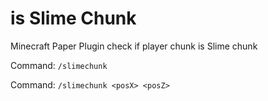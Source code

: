 # is Slime Chunk

Minecraft Paper Plugin check if player chunk is Slime chunk

Command: `/slimechunk`

Command: `/slimechunk <posX> <posZ>`